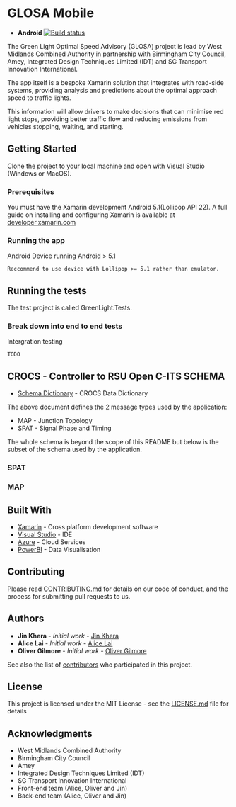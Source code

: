 # GLOSA Mobile

* **Android** [![Build status](https://build.appcenter.ms/v0.1/apps/3de43118-98e4-479c-bb50-37d1aca6d47a/branches/master/badge)](https://appcenter.ms)

The Green Light Optimal Speed Advisory (GLOSA) project is lead by West Midlands Combined Authority in partnership with Birmingham City Council, Amey, Integrated Design Techniques Limited (IDT) and SG Transport Innovation International.

The app itself is a bespoke Xamarin solution that integrates with road-side systems, providing analysis and predictions about the optimal approach speed to traffic lights.

This information will allow drivers to make decisions that can minimise red light stops, providing better traffic flow and reducing emissions from vehicles stopping, waiting, and starting.

## Getting Started

Clone the project to your local machine and open with Visual Studio (Windows or MacOS).

### Prerequisites

You must have the Xamarin development Android 5.1(Lollipop API 22).
A full guide on installing and configuring Xamarin is available at [developer.xamarin.com](https://developer.xamarin.com/guides/cross-platform/getting_started/installation/)

### Running the app

Android Device running Android > 5.1

```
Reccommend to use device with Lollipop >= 5.1 rather than emulator.
```

## Running the tests

The test project is called GreenLight.Tests.

### Break down into end to end tests

Intergration testing

```
TODO
```
## CROCS - Controller to RSU Open C-ITS SCHEMA

* [Schema Dictionary](http://www.idtuk.com/downloads/crocs/schema_0-1/CROCS-Data-Dictionary-0-1.pdf) - CROCS Data Dictionary

The above document defines the 2 message types used by the application:
* MAP - Junction Topology
* SPAT - Signal Phase and Timing

The whole schema is beyond the scope of this README but below is the subset of the schema used by the application.

### SPAT

### MAP


## Built With

* [Xamarin](https://developer.xamarin.com) - Cross platform development software
* [Visual Studio](https://www.visualstudio.com/) - IDE
* [Azure](https://portal.azure.com/) - Cloud Services
* [PowerBI](https://powerbi.com/) - Data Visualisation

## Contributing

Please read [CONTRIBUTING.md](https://eastpoint.visualstudio.com/_git/Project%20Green%20Light?path=%2FCONTRIBUTING.md&version=GBdevelopment&_a=preview) for details on our code of conduct, and the process for submitting pull requests to us.

## Authors

* **Jin Khera** - *Initial work* - [Jin Khera](http://www.eastpoint.co.uk/eastpoint-team/)
* **Alice Lai** - *Initial work* - [Alice Lai](http://www.eastpoint.co.uk/eastpoint-team/)
* **Oliver Gilmore** - *Initial work* - [Oliver Gilmore](http://www.eastpoint.co.uk/eastpoint-team/)

See also the list of [contributors](http://www.eastpoint.co.uk/eastpoint-team/) who participated in this project.

## License

This project is licensed under the MIT License - see the [LICENSE.md](LICENSE.md) file for details

## Acknowledgments

* West Midlands Combined Authority 
* Birmingham City Council
* Amey
* Integrated Design Techniques Limited (IDT)
* SG Transport Innovation International
* Front-end team (Alice, Oliver and Jin)
* Back-end team (Alice, Oliver and Jin)

